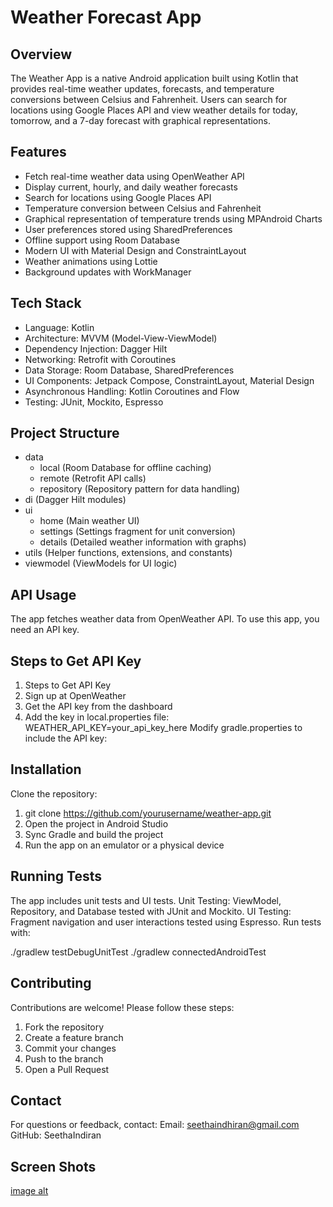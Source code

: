 # Weather Forecast App

## Overview
   The Weather App is a native Android application built using Kotlin that provides real-time weather updates, forecasts, and temperature conversions between Celsius and Fahrenheit. Users can search for locations 
  using Google Places API and view weather details for today, tomorrow, and a 7-day forecast with graphical representations.

## Features
  * Fetch real-time weather data using OpenWeather API
  * Display current, hourly, and daily weather forecasts
  * Search for locations using Google Places API
  * Temperature conversion between Celsius and Fahrenheit
  * Graphical representation of temperature trends using MPAndroid Charts
  *  User preferences stored using SharedPreferences
  *  Offline support using Room Database
  *  Modern UI with Material Design and ConstraintLayout
  *  Weather animations using Lottie
  *  Background updates with WorkManager

## Tech Stack
  * Language: Kotlin
  * Architecture: MVVM (Model-View-ViewModel)
  * Dependency Injection: Dagger Hilt
  * Networking: Retrofit with Coroutines
  * Data Storage: Room Database, SharedPreferences
  * UI Components: Jetpack Compose, ConstraintLayout, Material Design
  * Asynchronous Handling: Kotlin Coroutines and Flow
  * Testing: JUnit, Mockito, Espresso

## Project Structure

- data  
  - local (Room Database for offline caching)  
  - remote (Retrofit API calls)  
  - repository (Repository pattern for data handling)  
- di (Dagger Hilt modules)  
- ui  
  - home (Main weather UI)  
  - settings (Settings fragment for unit conversion)  
  - details (Detailed weather information with graphs)  
- utils (Helper functions, extensions, and constants)  
- viewmodel (ViewModels for UI logic)  


## API Usage
The app fetches weather data from OpenWeather API. To use this app, you need an API key.
## Steps to Get API Key
   
1. Steps to Get API Key
2. Sign up at OpenWeather
3. Get the API key from the dashboard
4. Add the key in local.properties file:
 WEATHER_API_KEY=your_api_key_here
Modify gradle.properties to include the API key:

## Installation

Clone the repository:

1. git clone https://github.com/yourusername/weather-app.git
2. Open the project in Android Studio
3. Sync Gradle and build the project
4. Run the app on an emulator or a physical device
    
## Running Tests

The app includes unit tests and UI tests.
Unit Testing: ViewModel, Repository, and Database tested with JUnit and Mockito.
UI Testing: Fragment navigation and user interactions tested using Espresso.
Run tests with:

./gradlew testDebugUnitTest
./gradlew connectedAndroidTest

## Contributing

Contributions are welcome! Please follow these steps:

1. Fork the repository
2. Create a feature branch
3. Commit your changes
4. Push to the branch
5. Open a Pull Request


## Contact

For questions or feedback, contact:
Email: seethaindhiran@gmail.com
GitHub: SeethaIndiran

## Screen Shots
[image alt]()




  
